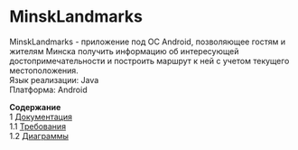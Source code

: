 # MinskLandmarks
MinskLandmarks - приложение под ОС Android, позволяющее гостям и жителям Минска получить информацию об интересующей достопримечательности и построить маршрут к ней с учетом текущего местоположения.  
Язык реализации: Java  
Платформа: Android  

**Содержание**  
1  [Документация](Documentation)  
1.1  [Требования](Documentation/Requirements/Requirements%20Document.md)  
1.2  [Диаграммы](Documentation/Diagrams/README.md)
